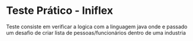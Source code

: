
# Teste Prático - Iniflex

Teste consiste em verificar a logica com a linguagem java onde e passado um desafio de criar lista de pessoas/funcionários dentro de uma industria
